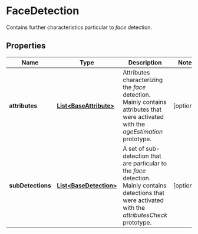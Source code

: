 

# FaceDetection

Contains further characteristics particular to _face_ detection.

## Properties

| Name | Type | Description | Notes |
|------------ | ------------- | ------------- | -------------|
|**attributes** | [**List&lt;BaseAttribute&gt;**](BaseAttribute.md) | Attributes characterizing the _face_ detection. Mainly contains attributes that were activated with the _ageEstimation_ prototype. |  [optional] |
|**subDetections** | [**List&lt;BaseDetection&gt;**](BaseDetection.md) | A set of sub-detection that are particular to the _face_ detection. Mainly contains detections that were activated with the _attributesCheck_ prototype. |  [optional] |



